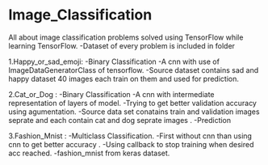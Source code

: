 # Image_Classification
All about image classification problems solved using TensorFlow while learning TensorFlow.
-Dataset of every problem is included in folder


1.Happy_or_sad_emoji: 
-Binary Classification
-A cnn with use of ImageDataGeneratorClass of tensorflow.
-Source dataset contains sad and happy dataset 40 images each train on them and used for prediction.
 
2.Cat_or_Dog :
-Binary Classification
-A cnn with intermediate  representation of layers of model.
-Trying to get better validation accuracy using agumentation.
-Source data set conatains train and validation images seprate and each contain cat and dog seprate images .
-Prediction

3.Fashion_Mnist :
-Multiclass Classification.
-First without cnn than using cnn to get better accuracy .
-Using callback to stop training when desired acc reached.
-fashion_mnist from keras dataset.
